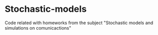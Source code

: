 # Stochastic-models
Code related with homeworks from the subject "Stochastic models and simulations on comunicactions"
